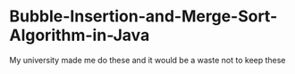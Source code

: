 # Bubble-Insertion-and-Merge-Sort-Algorithm-in-Java
My university made me do these and it would be a waste not to keep these
